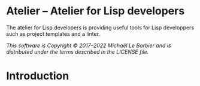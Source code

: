 # Atelier – Atelier for Lisp developers

The atelier for Lisp developers is providing useful tools for Lisp
developpers such as project templates and a linter.

*This software is Copyright © 2017–2022 Michaël Le Barbier and
is distributed under the terms described in the LICENSE file.*

# Introduction

